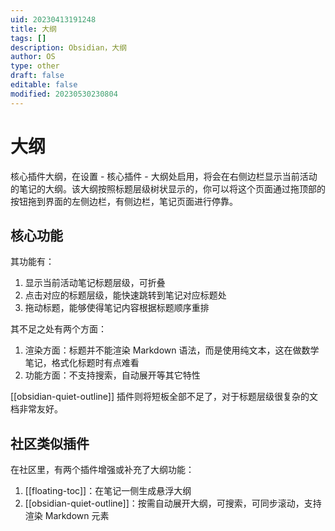 ```yaml
---
uid: 20230413191248
title: 大纲
tags: []
description: Obsidian，大纲
author: OS
type: other
draft: false
editable: false
modified: 20230530230804
---
```


# 大纲

核心插件大纲，在设置 - 核心插件 - 大纲处启用，将会在右侧边栏显示当前活动的笔记的大纲。该大纲按照标题层级树状显示的，你可以将这个页面通过拖顶部的按钮拖到界面的左侧边栏，有侧边栏，笔记页面进行停靠。

## 核心功能

其功能有：

1. 显示当前活动笔记标题层级，可折叠
2. 点击对应的标题层级，能快速跳转到笔记对应标题处
3. 拖动标题，能够使得笔记内容根据标题顺序重排

其不足之处有两个方面：

1. 渲染方面：标题并不能渲染 Markdown 语法，而是使用纯文本，这在做数学笔记，格式化标题时有点难看
2. 功能方面：不支持搜索，自动展开等其它特性

[[obsidian-quiet-outline]] 插件则将短板全部不足了，对于标题层级很复杂的文档非常友好。

## 社区类似插件

在社区里，有两个插件增强或补充了大纲功能：

1. [[floating-toc]]：在笔记一侧生成悬浮大纲
2. [[obsidian-quiet-outline]]：按需自动展开大纲，可搜索，可同步滚动，支持渲染 Markdown 元素

